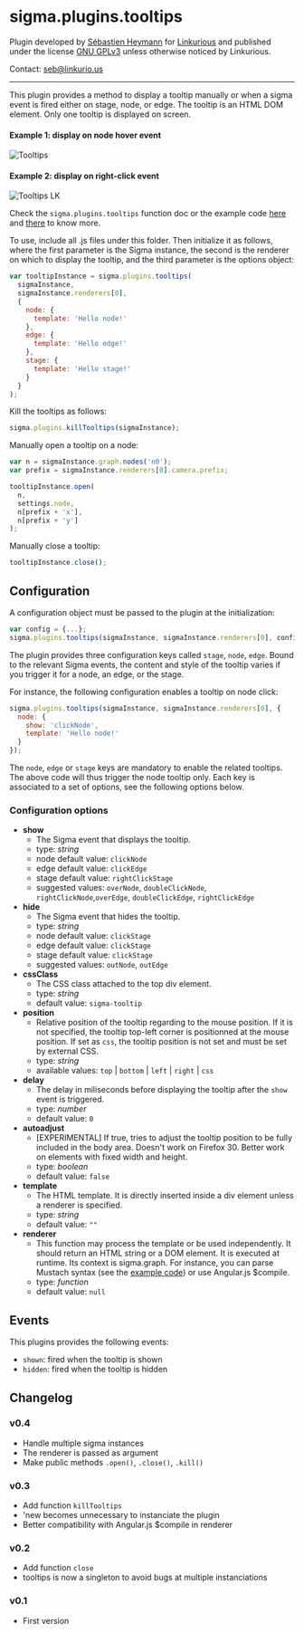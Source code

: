 sigma.plugins.tooltips
=====================

Plugin developed by [Sébastien Heymann](https://github.com/sheymann) for [Linkurious](https://github.com/Linkurious) and published under the license [GNU GPLv3](LICENSE) unless otherwise noticed by Linkurious.

Contact: seb@linkurio.us

---

This plugin provides a method to display a tooltip manually or when a sigma event is fired either on stage, node, or edge. The tooltip is an HTML DOM element. Only one tooltip is displayed on screen. 

#### Example 1: display on node hover event
![Tooltips](https://github.com/Linkurious/linkurious.js/wiki/media/tooltips.png)

#### Example 2: display on right-click event
![Tooltips LK](https://github.com/Linkurious/linkurious.js/wiki/media/tooltips-lk.gif)

Check the `sigma.plugins.tooltips` function doc or the example code [here](../../examples/plugin-tooltips.html) and [there](../../examples/plugin-tooltips-multiples.html) to know more.

To use, include all .js files under this folder. Then initialize it as follows, where the first parameter is the Sigma instance, the second is the renderer on which to display the tooltip, and the third parameter is the options object:

````javascript
var tooltipInstance = sigma.plugins.tooltips(
  sigmaInstance,
  sigmaInstance.renderers[0],
  {
    node: {
      template: 'Hello node!'
    },
    edge: {
      template: 'Hello edge!'
    },
    stage: {
      template: 'Hello stage!'
    }
  }
);
````

Kill the tooltips as follows:

````javascript
sigma.plugins.killTooltips(sigmaInstance);
````

Manually open a tooltip on a node:

````javascript
var n = sigmaInstance.graph.nodes('n0');
var prefix = sigmaInstance.renderers[0].camera.prefix;

tooltipInstance.open(
  n, 
  settings.node, 
  n[prefix + 'x'], 
  n[prefix + 'y']
);
````

Manually close a tooltip:

````javascript
tooltipInstance.close();
````

## Configuration

A configuration object must be passed to the plugin at the initialization:

````javascript
var config = {...};
sigma.plugins.tooltips(sigmaInstance, sigmaInstance.renderers[0], config);
````

The plugin provides three configuration keys called `stage`, `node`, `edge`. Bound to the relevant Sigma events, the content and style of the tooltip varies if you trigger it for a node, an edge, or the stage.

For instance, the following configuration enables a tooltip on node click:
````javascript
sigma.plugins.tooltips(sigmaInstance, sigmaInstance.renderers[0], {
  node: {
    show: 'clickNode',
    template: 'Hello node!'
  }
});
````

The `node`, `edge` or `stage` keys are mandatory to enable the related tooltips. The above code will thus trigger the node tooltip only. Each key is associated to a set of options, see the following options below.

### Configuration options

 * **show**
   * The Sigma event that displays the tooltip.
   * type: *string*
   * node default value: `clickNode`
   * edge default value: `clickEdge`
   * stage default value: `rightClickStage`
   * suggested values: `overNode`, `doubleClickNode`, `rightClickNode`,`overEdge`, `doubleClickEdge`, `rightClickEdge`
 * **hide**
   * The Sigma event that hides the tooltip.
   * type: *string*
   * node default value: `clickStage`
   * edge default value: `clickStage`
   * stage default value: `clickStage`
   * suggested values: `outNode`, `outEdge`
 * **cssClass**
   * The CSS class attached to the top div element.
   * type: *string*
   * default value: `sigma-tooltip`
 * **position**
   * Relative position of the tooltip regarding to the mouse position. If it is not specified, the tooltip top-left corner is positionned at the mouse position. If set as `css`, the tooltip position is not set and must be set by external CSS.
   * type: *string*
   * available values: `top` | `bottom` | `left` | `right` | `css`
 * **delay**
   * The delay in miliseconds before displaying the tooltip after the `show` event is triggered.
   * type: *number*
   * default value: `0`
 * **autoadjust**
   * [EXPERIMENTAL] If true, tries to adjust the tooltip position to be fully included in the body area. Doesn't work on Firefox 30. Better work on elements with fixed width and height.
   * type: *boolean*
   * default value: `false`
 * **template**
   * The HTML template. It is directly inserted inside a div element unless a renderer is specified.
   * type: *string*
   * default value: `""`
 * **renderer**
   * This function may process the template or be used independently. It should return an HTML string or a DOM element. It is executed at runtime. Its context is sigma.graph. For instance, you can parse Mustach syntax (see the [example code](../../examples/plugin-tooltips.html)) or use Angular.js $compile.
   * type: *function*
   * default value: `null`


## Events

This plugins provides the following events:
* `shown`: fired when the tooltip is shown
* `hidden`: fired when the tooltip is hidden

## Changelog

### v0.4

  * Handle multiple sigma instances
  * The renderer is passed as argument
  * Make public methods `.open()`, `.close()`, `.kill()`

### v0.3

  * Add function `killTooltips`
  * 'new becomes unnecessary to instanciate the plugin
  * Better compatibility with Angular.js $compile in renderer

### v0.2

  * Add function `close`
  * tooltips is now a singleton to avoid bugs at multiple instanciations

### v0.1

  * First version
